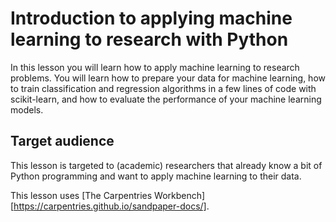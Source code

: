 # Introduction to applying machine learning to research with Python
In this lesson you will learn how to apply machine learning to research problems.
You will learn how to prepare your data for machine learning, 
how to train classification and regression algorithms in a few lines of code with scikit-learn,
and how to evaluate the performance of your machine learning models.

## Target audience
This lesson is targeted to (academic) researchers that already know a bit of Python programming
and want to apply machine learning to their data.

This lesson uses [The Carpentries Workbench][https://carpentries.github.io/sandpaper-docs/].
